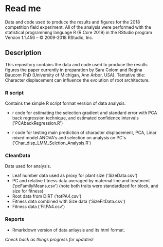 # Read me

Data and code used to produce the results and figures for the 2018 competition field experiment. All of the analysis were performed with the statistical programming language R (R Core 2019) in the RStudio program Version 1.1.456 – © 2009-2018 RStudio, Inc.

## Description

This repository contains the data and code used to produce the results figures the paper currently in preparation by Sara Colom and Regina Baucom PhD (University of Michigan, Ann Arbor, USA). Tentative title: Character displacement can influence the evolution of root architecture.

### R script

Contains the simple R script format version of data analysis.
- r code for estimating the selection gradient and standard error with PCA back regression technique, and estimated confidence intervals ('PCAbackRegression.R')

- r code for testing main prediction of character displacement, PCA, Linar mixed model ANOVA's and selection on analysis on PC's ('Char_disp_LMM_Selction_Analysis.R')

### CleanData

Data used for analysis.

- Leaf number data used as proxy for plant size ('SizeData.csv')
- PC and relative fitness data averaged by maternal line and treatment ('pcFamilyMeans.csv') (note both traits were standardized for block, and size for fitness)
- Root data from DIRT ('totPA4.csv')
- Fitness data combined with Size data ('SizeFitData.csv')
- Fitness data ('FitPA4.csv')



### Reports

* Rmarkdown version of data anlaysis and its html format. 

_Check back as things progress for updates!_